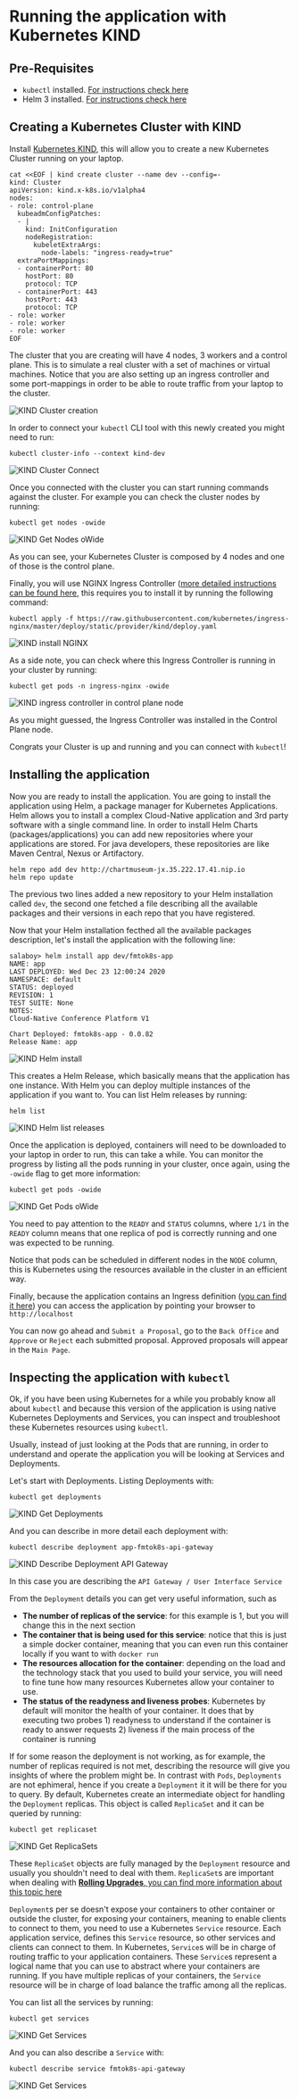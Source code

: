 # Running the application with Kubernetes KIND

## Pre-Requisites
- `kubectl` installed. [For instructions check here](https://kubernetes.io/docs/tasks/tools/install-kubectl/)
- Helm 3 installed. [For instructions check here](https://helm.sh/docs/intro/install/)

## Creating a Kubernetes Cluster with KIND

Install [Kubernetes KIND](https://kind.sigs.k8s.io/docs/user/quick-start/#installation), this will allow you to create a new Kubernetes Cluster running on your laptop. 

```
cat <<EOF | kind create cluster --name dev --config=-
kind: Cluster
apiVersion: kind.x-k8s.io/v1alpha4
nodes:
- role: control-plane
  kubeadmConfigPatches:
  - |
    kind: InitConfiguration
    nodeRegistration:
      kubeletExtraArgs:
        node-labels: "ingress-ready=true"
  extraPortMappings:
  - containerPort: 80
    hostPort: 80
    protocol: TCP
  - containerPort: 443
    hostPort: 443
    protocol: TCP
- role: worker
- role: worker
- role: worker
EOF
```

The cluster that you are creating will have 4 nodes, 3 workers and a control plane. 
This is to simulate a real cluster with a set of machines or virtual machines. 
Notice that you are also setting up an ingress controller and some port-mappings in order to be able to route traffic from your laptop to the cluster.


![KIND Cluster creation](kindimgs/kind-cluster-creation.png)

In order to connect your `kubectl` CLI tool with this newly created you might need to run:

```
kubectl cluster-info --context kind-dev
```
![KIND Cluster Connect](kindimgs/kind-kubectl-connect.png)

Once you connected with the cluster you can start running commands against the cluster. For example you can check the cluster nodes by running:

```
kubectl get nodes -owide
```

![KIND Get Nodes oWide](kindimgs/kind-kubectl-get-nodes.png)

As you can see,  your Kubernetes Cluster is composed by 4 nodes and one of those is the control plane. 

Finally, you will use NGINX Ingress Controller ([more detailed instructions can be found here](https://kind.sigs.k8s.io/docs/user/ingress/), this requires you to install it by running the following command:

```
kubectl apply -f https://raw.githubusercontent.com/kubernetes/ingress-nginx/master/deploy/static/provider/kind/deploy.yaml
```

![KIND install NGINX](kindimgs/kind-install-nginx.png)

As a side note, you can check where this Ingress Controller is running in your cluster by running:

```
kubectl get pods -n ingress-nginx -owide
```

![KIND ingress controller in control plane node](kindimgs/kind-ingress-control-plane.png)

As you might guessed, the Ingress Controller was installed in the Control Plane node. 

Congrats your Cluster is up and running and you can connect with `kubectl`! 

## Installing the application

Now you are ready to install the application. 
You are going to install the application using Helm, a package manager for Kubernetes Applications. Helm allows you to install a complex Cloud-Native application and 3rd party software with a single command line. In order to install Helm Charts (packages/applications) you can add new repositories where your applications are stored. For java developers, these repositories are like Maven Central, Nexus or Artifactory. 

```
helm repo add dev http://chartmuseum-jx.35.222.17.41.nip.io
helm repo update
```

The previous two lines added a new repository to your Helm installation called `dev`, the second one fetched a file describing all the available packages and their versions in each repo that you have registered. 

Now that your Helm installation fecthed all the available packages description, let's install the application with the following line:

```
salaboy> helm install app dev/fmtok8s-app     
NAME: app
LAST DEPLOYED: Wed Dec 23 12:00:24 2020
NAMESPACE: default
STATUS: deployed
REVISION: 1
TEST SUITE: None
NOTES:
Cloud-Native Conference Platform V1

Chart Deployed: fmtok8s-app - 0.0.82
Release Name: app

```

![KIND Helm install](kindimgs/kind-helm-install.png)

This creates a Helm Release, which basically means that the application has one instance. With Helm you can deploy multiple instances of the application if you want to. You can list Helm releases by running:

```
helm list
```

![KIND Helm list releases](kindimgs/kind-helm-list.png)

Once the application is deployed, containers will need to be downloaded to your laptop in order to run, this can take a while. You can monitor the progress by listing all the pods running in your cluster, once again, using the `-owide` flag to get more information:

```
kubectl get pods -owide
```

![KIND Get Pods oWide](kindimgs/kind-kubectl-get-pods.png)

You need to pay attention to the `READY` and `STATUS` columns, where `1/1` in the `READY` column means that one replica of pod is correctly running and one was expected to be running. 

Notice that pods can be scheduled in different nodes in the `NODE` column, this is Kubernetes using the resources available in the cluster in an efficient way.

Finally, because the application contains an Ingress definition ([you can find it here](https://github.com/salaboy/fmtok8s-app/blob/master/charts/fmtok8s-app/templates/ingress.yaml)) you can access the application by pointing your browser to `http://localhost`

You can now go ahead and `Submit a Proposal`, go to the `Back Office` and `Approve` or `Reject` each submitted proposal. Approved proposals will appear in the `Main Page`. 

## Inspecting the application with `kubectl`

Ok, if you have been using Kubernetes for a while you probably know all about `kubectl` and because this version of the application is using native Kubernetes Deployments and Services, you can inspect and troubleshoot these Kubernetes resources using `kubectl`.

Usually, instead of just looking at the Pods that are running, in order to understand and operate the application you will be looking at Services and Deployments.

Let's start with Deployments. Listing Deployments with:

```
kubectl get deployments
```
![KIND Get Deployments](kindimgs/kind-kubectl-get-deploy.png)

And you can describe in more detail each deployment with: 

```
kubectl describe deployment app-fmtok8s-api-gateway
```

![KIND Describe Deployment API Gateway](kindimgs/kind-kubectl-descr-deploy-label.png)

In this case you are describing the `API Gateway / User Interface Service`

From the `Deployment` details you can get very useful information, such as 
 - **The number of replicas of the service**: for this example is 1, but you will change this in the next section
 - **The container that is being used for this service**: notice that this is just a simple docker container, meaning that you can even run this container locally if you want to with `docker run`
 - **The resources allocation for the container**: depending on the load and the technology stack that you used to build your service, you will need to fine tune how many resources Kubernetes allow your container to use. 
 - **The status of the readyness and liveness probes**: Kubernetes by default will monitor the health of your container. It does that by executing two probes 1) readyness to understand if the container is ready to answer requests 2) liveness if the main process of the container is running
 
If for some reason the deployment is not working, as for example, the number of replicas required is not met, describing the resource will give you insights of where the problem might be. In contrast with `Pods`, `Deployments` are not ephimeral, hence if you create a `Deployment` it it will be there for you to query. By default, Kubernetes create an intermediate object for handling the `Deployment` replicas. This object is called `ReplicaSet` and it can be queried by running:

```
kubectl get replicaset
```

![KIND Get ReplicaSets](kindimgs/kind-kubectl-get-rs.png)

These `ReplicaSet` objects are fully managed by the `Deployment` resource and usually you shouldn't need to deal with them. `ReplicaSet`s are important when dealing with [**Rolling Upgrades**, you can find more information about this topic here](https://kubernetes.io/docs/tutorials/kubernetes-basics/update/update-intro/)

`Deployment`s per se doesn't expose your containers to other container or outside the cluster, for exposing your containers, meaning to enable clients to connect to them, you need to use a Kubernetes `Service` resource. Each application service, defines this `Service` resource, so other services and clients can connect to them. In Kubernetes, `Service`s will be in charge of routing traffic to your application containers. These `Service`s represent a logical name that you can use to abstract where your containers are running. If you have multiple replicas of your containers, the `Service` resource will be in charge of load balance the traffic among all the replicas. 

You can list all the services by running:

```
kubectl get services
```

![KIND Get Services](kindimgs/kind-kubectl-get-svc.png)

And you can also describe a `Service` with:

```
kubectl describe service fmtok8s-api-gateway
```

![KIND Get Services](kindimgs/kind-kubectl-descr-svc-label.png)
